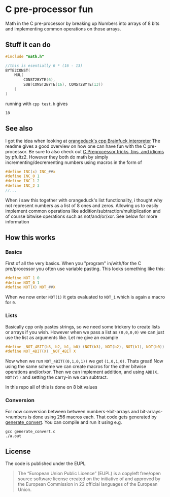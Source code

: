 # C pre-processor fun
Math in the C pre-processor by breaking up Numbers into arrays of 8 bits and implementing common operations on those arrays.

## Stuff it can do
```C
#include "math.h"

//this is esentially 6 * (16 - 13)
BYTE2CONST(
	MUL(
		CONST2BYTE(6),
		SUB(CONST2BYTE(16), CONST2BYTE(13))
	)
)
```

running with `cpp test.h` gives
```
18
```

## See also
I got the idea when looking at [orangeduck's cpp Brainfuck interpreter](https://github.com/orangeduck/CPP_COMPLETE)
The readme gives a good overview on how one can have fun with the C pre-processor. Be sure to also check out [C Preprocessor tricks, tips, and idioms](https://github.com/pfultz2/Cloak/wiki/C-Preprocessor-tricks,-tips,-and-idioms) by pfultz2. However they both do math by simply incrementing/decrementing numbers using macros in the form of
```C
#define INC(x) INC_##x
#define INC_0 1
#define INC_1 2
#define INC_2 3
//...
```
When i saw this together with orangeduck's list functionality, i thought why not represent numbers as a list of 8 ones and zeros. Allowing us to easily implement common operations like addition/subtraction/multiplication and of course bitwise operations such as not/and/or/xor. See below for more information

## How this works

### Basics
First of all the very basics. When you "program" in/with/for the C pre/processor you often use variable pasting. This looks something like this:
```C
#define NOT_1 0
#define NOT_0 1
#define NOT(X) NOT_##X
```
When we now enter `NOT(1)` it gets evaluated to `NOT_1` which is again a macro for `0`.

### Lists
Basically cpp only pastes strings, so we need some trickery to create lists or arrays if you wish. However when we pass a list as `(0,0,0,0)` we can just use the list as arguments like. Let me give an example
```C
#define _NOT_4BIT(b3, b2, b1, b0) (NOT(b3), NOT(b2), NOT(b1), NOT(b0))
#define NOT_4BIT(X) _NOT_4BIT X
```
Now when we run `NOT_4BIT((0,1,0,1))` we get `(1,0,1,0)`. Thats great! Now using the same scheme we can create macros for the other bitwise operations and/or/xor. Then we can implement addition, and using `ADD(X, NOT(Y))` and setting the carry-in we can subtract.

In this repo all of this is done on 8 bit values

### Conversion
For now conversion between between numbers->bit-arrays and bit-arrays->numbers is done using 256 macros each.
That code gets generated by [generate_convert](generate_convert.c). You can compile and run it using e.g.
```
gcc generate_convert.c
./a.out
```

## License

The code is published under the EUPL
> The “European Union Public Licence” (EUPL) is a copyleft free/open source software license created on the initiative of and approved by the European Commission in 22 official languages of the European Union.
